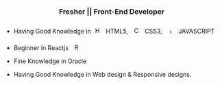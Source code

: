 ### <div align="center">Fresher || Front-End Developer</div>  
  



- Having Good Knowledge in<a href="https://en.wikipedia.org/wiki/HTML5" target="_blank"><img style="margin: 10px" src="https://profilinator.rishav.dev/skills-assets/html5-original-wordmark.svg" alt="HTML5" height="15" /></a>HTML5, <a href="https://www.w3schools.com/css/" target="_blank"><img style="margin: 10px" src="https://profilinator.rishav.dev/skills-assets/css3-original-wordmark.svg" alt="CSS3" height="15" /></a>CSS3, <a href="https://www.javascript.com/" target="_blank"><img style="margin: 10px" src="https://profilinator.rishav.dev/skills-assets/javascript-original.svg" alt="JavaScript" height="10" /></a>  JAVASCRIPT   
  

- Beginner in Reactjs <a href="https://reactjs.org/" target="_blank"><img style="margin-left: 10px" src="https://profilinator.rishav.dev/skills-assets/react-original-wordmark.svg" alt="React" height="15" /></a>     
  

- Fine Knowledge in Oracle  
  

- Having Good Knowledge in Web design & Responsive designs.  
